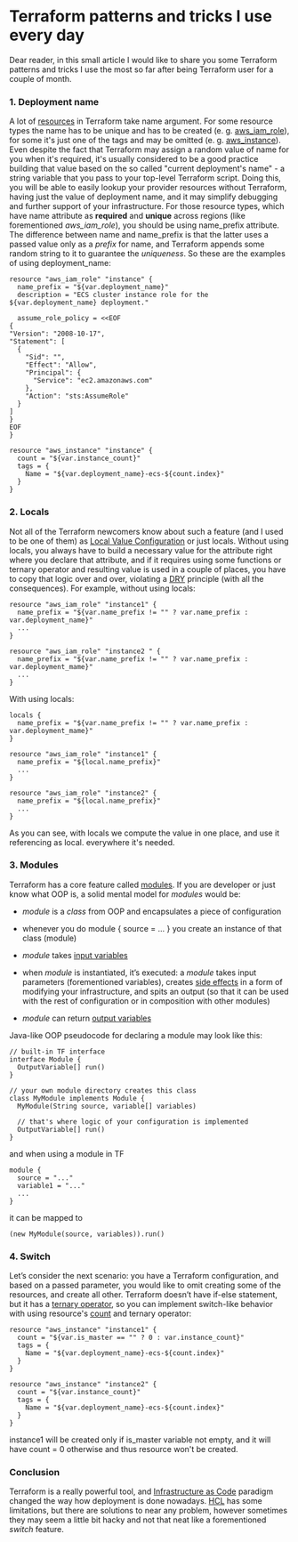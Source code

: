 
# Terraform patterns and tricks I use every day

Dear reader, in this small article I would like to share you some Terraform patterns and tricks I use the most so far after being Terraform user for a couple of month.

### 1. Deployment name

A lot of [resources](https://www.terraform.io/docs/configuration/resources.html) in Terraform take name argument. For some resource types the name has to be unique and has to be created (e. g. [aws_iam_role](https://www.terraform.io/docs/providers/aws/r/iam_role.html)), for some it's just one of the tags and may be omitted (e. g. [aws_instance](https://www.terraform.io/docs/providers/aws/r/instance.html)). Even despite the fact that Terraform may assign a random value of name for you when it's required, it's usually considered to be a good practice building that value based on the so called "current deployment's name" - a string variable that you pass to your top-level Terraform script. Doing this, you will be able to easily lookup your provider resources without Terraform, having just the value of deployment name, and it may simplify debugging and further support of your infrastructure. For those resource types, which have name attribute as **required** and **unique** across regions (like forementioned *aws_iam_role*), you should be using name_prefix attribute. The difference between name and name_prefix is that the latter uses a passed value only as a *prefix* for name, and Terraform appends some random string to it to guarantee the *uniqueness*. So these are the examples of using deployment_name:

    resource "aws_iam_role" "instance" {
      name_prefix = "${var.deployment_name}"
      description = "ECS cluster instance role for the ${var.deployment_name} deployment."
    
      assume_role_policy = <<EOF
    {
    "Version": "2008-10-17",
    "Statement": [
      {
        "Sid": "",
        "Effect": "Allow",
        "Principal": {
          "Service": "ec2.amazonaws.com"
        },
        "Action": "sts:AssumeRole"
      }
    ]
    }
    EOF
    }

    resource "aws_instance" "instance" {
      count = "${var.instance_count}"
      tags = {
        Name = "${var.deployment_name}-ecs-${count.index}"
      }
    }

### 2. Locals

Not all of the Terraform newcomers know about such a feature (and I used to be one of them) as [Local Value Configuration](https://www.terraform.io/docs/configuration/locals.html) or just locals. Without using locals, you always have to build a necessary value for the attribute right where you declare that attribute, and if it requires using some functions or ternary operator and resulting value is used in a couple of places, you have to copy that logic over and over, violating a [DRY](https://en.wikipedia.org/wiki/Don't_repeat_yourself) principle (with all the consequences). For example, without using locals:

    resource "aws_iam_role" "instance1" {
      name_prefix = "${var.name_prefix != "" ? var.name_prefix : var.deployment_name}"
      ...
    }
    
    resource "aws_iam_role" "instance2 " {
      name_prefix = "${var.name_prefix != "" ? var.name_prefix : var.deployment_mame}"
      ...
    }

With using locals:

    locals {
      name_prefix = "${var.name_prefix != "" ? var.name_prefix : var.deployment_mame}"
    }
    
    resource "aws_iam_role" "instance1" {
      name_prefix = "${local.name_prefix}"
      ...
    }
    
    resource "aws_iam_role" "instance2" {
      name_prefix = "${local.name_prefix}"
      ...
    }

As you can see, with locals we compute the value in one place, and use it referencing as local.<name> everywhere it's needed.

### 3. Modules

Terraform has a core feature called [modules](https://www.terraform.io/docs/modules/index.html). If you are developer or just know what OOP is, a solid mental model for *modules* would be:

* *module* is a *class* from OOP and encapsulates a piece of configuration

* whenever you do module { source = ... } you create an instance of that class (module)

* *module* takes [input variables](https://www.terraform.io/docs/configuration/variables.html)

* when *module* is instantiated, it’s executed: a *module* takes input parameters (forementioned variables), creates [side effects](https://en.wikipedia.org/wiki/Side_effect_(computer_science)) in a form of modifying your infrastructure, and spits an output (so that it can be used with the rest of configuration or in composition with other modules)

* *module* can return [output variables](https://www.terraform.io/intro/getting-started/outputs.html)

Java-like OOP pseudocode for declaring a module may look like this:

    // built-in TF interface
    interface Module {
      OutputVariable[] run()
    }
    
    // your own module directory creates this class
    class MyModule implements Module {
      MyModule(String source, variable[] variables)
    
      // that's where logic of your configuration is implemented
      OutputVariable[] run()
    }

and when using a module in TF

    module {
      source = "..."
      variable1 = "..."
      ...
    }

it can be mapped to

    (new MyModule(source, variables)).run()

### 4. Switch

Let’s consider the next scenario: you have a Terraform configuration, and based on a passed parameter, you would like to omit creating some of the resources, and create all other. Terraform doesn’t have if-else statement, but it has a [ternary operator](https://www.terraform.io/docs/configuration/interpolation.html#conditionals), so you can implement switch-like behavior with using resource's [count](https://www.terraform.io/docs/configuration/resources.html#using-variables-with-count) and ternary operator:

    resource "aws_instance" "instance1" {
      count = "${var.is_master == "" ? 0 : var.instance_count}"
      tags = {
        Name = "${var.deployment_name}-ecs-${count.index}"
      }
    }
    
    resource "aws_instance" "instance2" {
      count = "${var.instance_count}"
      tags = {
        Name = "${var.deployment_name}-ecs-${count.index}"
      }
    }

instance1 will be created only if is_master variable not empty, and it will have count = 0 otherwise and thus resource won't be created.

### Conclusion

Terraform is a really powerful tool, and [Infrastructure as Code](https://en.wikipedia.org/wiki/Infrastructure_as_Code) paradigm changed the way how deployment is done nowadays. [HCL](https://www.terraform.io/docs/configuration/syntax.html) has some limitations, but there are solutions to near any problem, however sometimes they may seem a little bit hacky and not that neat like a forementioned *switch* feature.
